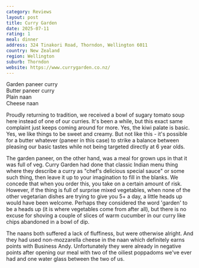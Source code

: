 ```yaml
---
category: Reviews
layout: post
title: Curry Garden
date: 2025-07-11
rating: 1
meal: dinner
address: 324 Tinakori Road, Thorndon, Wellington 6011
country: New Zealand
region: Wellington
suburb: Thorndon
website: https://www.currygarden.co.nz/
---  
```

Garden paneer curry  
Butter paneer curry  
Plain naan  
Cheese naan  

Proudly returning to tradition, we received a bowl of sugary tomato soup here instead of one of our curries. It's been a while, but this exact same complaint just keeps coming around for more. Yes, the kiwi palate is basic. Yes, we like things to be sweet and creamy. But not like this - it's possible for a butter whatever (paneer in this case) to strike a balance between pleasing our basic tastes while not being targeted directly at 6 year olds. 

The garden paneer, on the other hand, was a meal for grown ups in that it was full of veg. Curry Garden had done that classic Indian menu thing where they describe a curry as "chef's delicious special sauce" or some such thing, then leave it up to your imagination to fill in the blanks. We concede that when you order this, you take on a certain amount of risk. However, if the thing is full of surprise mixed vegetables, when none of the other vegetarian dishes are trying to give you 5+ a day, a little heads up would have been welcome. Perhaps they considered the word 'garden' to be a heads up (it is where vegetables come from after all), but there is no excuse for shoving a couple of slices of warm cucumber in our curry like chips abandoned in a bowl of dip. 

The naans both suffered a lack of fluffiness, but were otherwise alright. And they had used non-mozzarella cheese in the naan which definitely earns points with Business Andy. Unfortunately they were already in negative points after opening our meal with two of the oiliest poppadoms we've ever had and one water glass between the two of us. 
